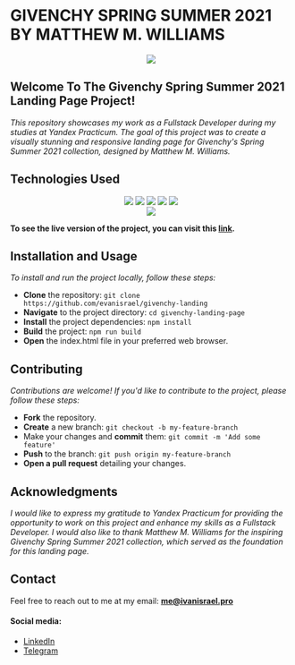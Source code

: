 # GIVENCHY SPRING SUMMER 2021 BY MATTHEW M. WILLIAMS

<div align="center">
<img src='https://2.bp.blogspot.com/-HEz5ckibaRg/Vx3qraM5LxI/AAAAAAAADQ8/S35MnLbFDGU3FV-o_UZQ-5MN6pU5ZB2wACLcB/w1200-h630-p-k-no-nu/logowwIRh1441623706..png'>
</div>





## Welcome To The Givenchy Spring Summer 2021 Landing Page Project!

*This repository showcases my work as a Fullstack Developer during my studies at Yandex Practicum. The goal of this project was to create a visually stunning and responsive landing page for Givenchy's Spring Summer 2021 collection, designed by Matthew M. Williams.*

## Technologies Used
<div align="center">
<img src='https://www.vectorlogo.zone/logos/w3_html5/w3_html5-ar21.svg'>
<img src='https://www.vectorlogo.zone/logos/w3_css/w3_css-ar21.svg'>
<img src='https://www.vectorlogo.zone/logos/sass-lang/sass-lang-ar21.svg'>
<img src='https://www.vectorlogo.zone/logos/js_webpack/js_webpack-ar21.svg'>
<img src='https://www.vectorlogo.zone/logos/git-scm/git-scm-ar21.svg'>
</div>

<div align="center">
<img src='https://www.vectorlogo.zone/logos/javascript/javascript-horizontal.svg'>
</div>


**To see the live version of the project, you can visit this [link](https://evanisrael.github.io/givenchy-landing/ "link").**

## Installation and Usage
*To install and run the project locally, follow these steps:*

- **Clone** the repository: `git clone https://github.com/evanisrael/givenchy-landing`
- **Navigate** to the project directory: `cd givenchy-landing-page`
- **Install** the project dependencies: `npm install`
- **Build** the project: `npm run build`
- **Open** the index.html file in your preferred web browser.

## Contributing
*Contributions are welcome! If you'd like to contribute to the project, please follow these steps:*

- **Fork** the repository.
- **Create** a new branch: `git checkout -b my-feature-branch`
- Make your changes and **commit** them: `git commit -m 'Add some feature'`
- **Push** to the branch: `git push origin my-feature-branch`
- **Open a pull request** detailing your changes.

## Acknowledgments
*I would like to express my gratitude to Yandex Practicum for providing the opportunity to work on this project and enhance my skills as a Fullstack Developer. I would also like to thank Matthew M. Williams for the inspiring Givenchy Spring Summer 2021 collection, which served as the foundation for this landing page.*

## Contact
Feel free to reach out to me at my email: **me@ivanisrael.pro**

#### Social media:


- [LinkedIn](https://www.linkedin.com/in/ivan-israel/)
- [Telegram](https://t.me/evanisrael)
